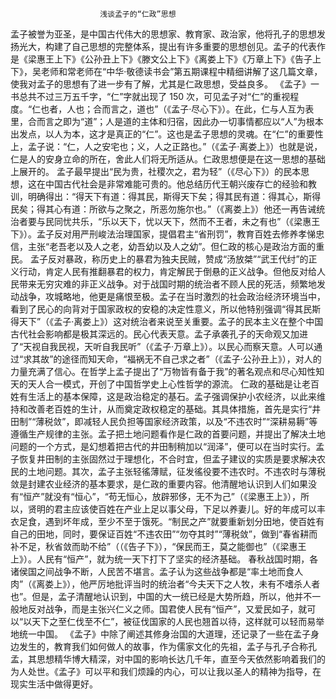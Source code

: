                         浅谈孟子的“仁政”思想

孟子被誉为亚圣，是中国古代伟大的思想家、教育家、政治家，他将孔子的思想发扬光大，构建了自己思想的完整体系，提出有许多重要的思想创见。孟子的代表作是《梁惠王上下》《公孙丑上下》《滕文公上下》《离娄上下》《万章上下》《告子上下》，吴老师和常老师在“中华·敬德读书会”第五期课程中精细讲解了这几篇文章，使我对孟子的思想有了进一步有了解，尤其是仁政思想，受益良多。
《孟子》一书总共不过三万五千字，“仁”字就出现了 150 次，可见孟子对“仁”的重视程度。“仁也者，人也；合而言之，道也”（《孟子·尽心下》）。在此，仁与人互为表里，合而言之即为“道”；人是道的主体和归宿，因此办一切事情都应以“人”为根本出发点，以人为本，这才是真正的“仁”。这也是孟子思想的灵魂。在“仁”的重要性上，孟子说：“仁，人之安宅也；义，人之正路也。”（《孟子·离娄上》）也就是说，仁是人的安身立命的所在，舍此人们将无所适从。仁政思想便是在这一思想的基础上展开的。
孟子最早提出“民为贵，社稷次之，君为轻”（《尽心下》）的民本思想，这在中国古代社会是非常难能可贵的。他总结历代王朝兴废存亡的经验和教训，明确得出：“得天下有道：得其民，斯得天下矣；得其民有道：得其心，斯得民矣；得其心有道：所欲与之聚之，所恶勿施尔也。”（《离娄上》）他还一再告诫统治者要与民同忧共乐，“乐以天下，忧以天下，然而不王者，未之有也”（《梁惠王下》）。孟子反对用严刑峻法治理国家，提倡君主“省刑罚”，教育百姓去修养孝悌忠信，主张“老吾老以及人之老，幼吾幼以及人之幼”。但仁政的核心是政治方面的重民。
孟子反对暴政，称历史上的暴君为独夫民贼，赞成“汤放桀”“武王代纣”的正义行动，肯定人民有推翻暴君的权力，肯定解民于倒悬的正义战争。但他反对给人民带来无穷灾难的非正义战争。对于战国时期的统治者不顾人民的死活，频繁地发动战争，攻城略地，他更是痛恨至极。孟子在当时激烈的社会政治经济环境当中，看到了民心的向背对于国家政权的安稳的决定性意义，所以他特别强调“得其民斯得天下”（《孟子·离娄上》）这对统治者来说至关重要。孟子的民本主义在整个中国古代社会影响都是极其深远的。民心代表天意。孟子承袭孔子的天命观又加进了“天视自我民视，天听自我民听”（《孟子·万章上》）。以民心而察天意。人可以通过“求其故”的途径而知天命，“福祸无不自己求之者”（《孟子·公孙丑上》），对人的力量充满了信心。在哲学上孟子提出了“万物皆有备于我”的著名观点和尽心知性知天的天人合一模式，开创了中国哲学史上心性哲学的源流。
仁政的基础是让老百姓有生活上的基本保障，这是政治稳定的基石。孟子强调保护小农经济，以此来维持和改善老百姓的生计，从而奠定政权稳定的基础。其具体措施，首先是实行“井田制”“薄税敛”，即减轻人民负担等国家经济政策，以及“不违农时”“深耕易耨”等遵循生产规律的主张。孟子把土地问题看作是仁政的首要问题，并提出了解决土地问题的一个方式，是幻想着把古代的井田制稍加以“润泽”，便可以在当时实行。孟子恢复井田制的主张固然过于理想化，不合时宜，但孟子建议的实质是要求解决农民的土地问题。其次，孟子主张轻徭薄赋，征发徭役要不违农时。不违农时与薄税敛是封建农业经济的基本要求，是仁政的重要内容。他清醒地认识到人们如果没有“恒产”就没有“恒心”，“苟无恒心，放辟邪侈，无不为己”（《梁惠王上》），所以，贤明的君主应该使百姓在产业上足以事父母，下足以养妻儿。好的年成可以丰衣足食，遇到坏年成，至少不至于饿死。“制民之产”就要重新划分田地，使百姓有自己的田地，同时，要保证百姓“不违农田”“勿夺其时”“薄税敛”，做到“春省耕而补不足，秋省敛而助不给”（（《告子下》），“保民而王，莫之能御也”（《梁惠王上》）。人民有“恒产”，就为统一天下打下了坚实的经济基础。
春秋战国时期，各诸侯国之间战争不断，人民苦不堪言。孟子认为这些战争都是“率土地而食人肉”（《离娄上》），他严厉地批评当时的统治者“今夫天下之人牧，未有不嗜杀人者也”。但是，孟子清醒地认识到，中国的大一统已经是大势所趋，所以，他并不一般地反对战争，而是主张兴仁义之师。国君使人民有“恒产”，又爱民如子，就可以“以天下之至仁伐至不仁”，被征伐国家的人民也翘首以待，这样就可以轻而易举地统一中国。
《孟子》中除了阐述其修身治国的大道理，还记录了一些在孟子身边发生的，教育我们如何做人的故事，作为儒家文化的先祖，孟子与孔子合称孔孟，其思想精华博大精深，对中国的影响长达几千年，直至今天依然影响着我们的为人处世。《孟子》可以平和我们烦躁的内心，可以让我以圣人的精神为指导，在现实生活中做得更好。
